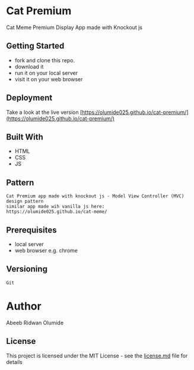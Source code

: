 # Cat Premium
  Cat Meme Premium Display App made with Knockout js

## Getting Started
  - fork and clone this repo.
  - download it
  - run it on your local server
  - visit it on your web browser

## Deployment
  Take a look at the live version [https://olumide025.github.io/cat-premium/](https://olumide025.github.io/cat-premium/)  

## Built With
  - HTML
  - CSS
  - JS

## Pattern
    Cat Premium app made with knockout js - Model View Controller (MVC) design pattern
    similar app made wih vanilla js here: https://olumide025.github.io/cat-meme/

## Prerequisites
  - local server
  - web browser e.g. chrome

## Versioning
    Git

# Author
  Abeeb Ridwan Olumide

## License
  This project is licensed under the MIT License - see the [license.md](license.md) file for details

